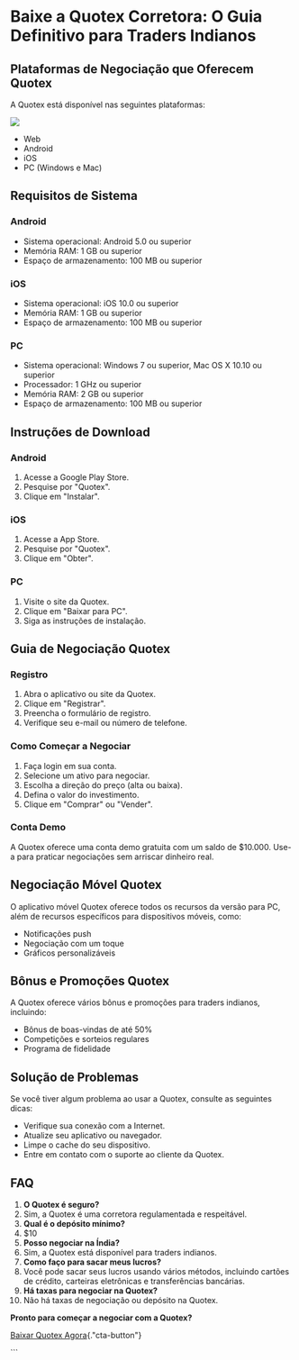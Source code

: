 # Baixe a Quotex Corretora: O Guia Definitivo para Traders Indianos

## Plataformas de Negociação que Oferecem Quotex

A Quotex está disponível nas seguintes plataformas:

[![](https://static.quotex.io/files/4_en/300_250.jpg)](https://traff.sbs/brokerqxlid)

-   Web
-   Android
-   iOS
-   PC (Windows e Mac)

## Requisitos de Sistema

### Android

-   Sistema operacional: Android 5.0 ou superior
-   Memória RAM: 1 GB ou superior
-   Espaço de armazenamento: 100 MB ou superior

### iOS

-   Sistema operacional: iOS 10.0 ou superior
-   Memória RAM: 1 GB ou superior
-   Espaço de armazenamento: 100 MB ou superior

### PC

-   Sistema operacional: Windows 7 ou superior, Mac OS X 10.10 ou
    superior
-   Processador: 1 GHz ou superior
-   Memória RAM: 2 GB ou superior
-   Espaço de armazenamento: 100 MB ou superior

## Instruções de Download

### Android

1.  Acesse a Google Play Store.
2.  Pesquise por "Quotex".
3.  Clique em "Instalar".

### iOS

1.  Acesse a App Store.
2.  Pesquise por "Quotex".
3.  Clique em "Obter".

### PC

1.  Visite o site da Quotex.
2.  Clique em "Baixar para PC".
3.  Siga as instruções de instalação.

## Guia de Negociação Quotex

### Registro

1.  Abra o aplicativo ou site da Quotex.
2.  Clique em "Registrar".
3.  Preencha o formulário de registro.
4.  Verifique seu e-mail ou número de telefone.

### Como Começar a Negociar

1.  Faça login em sua conta.
2.  Selecione um ativo para negociar.
3.  Escolha a direção do preço (alta ou baixa).
4.  Defina o valor do investimento.
5.  Clique em "Comprar" ou "Vender".

### Conta Demo

A Quotex oferece uma conta demo gratuita com um saldo de \$10.000. Use-a
para praticar negociações sem arriscar dinheiro real.

## Negociação Móvel Quotex

O aplicativo móvel Quotex oferece todos os recursos da versão para PC,
além de recursos específicos para dispositivos móveis, como:

-   Notificações push
-   Negociação com um toque
-   Gráficos personalizáveis

## Bônus e Promoções Quotex

A Quotex oferece vários bônus e promoções para traders indianos,
incluindo:

-   Bônus de boas-vindas de até 50%
-   Competições e sorteios regulares
-   Programa de fidelidade

## Solução de Problemas

Se você tiver algum problema ao usar a Quotex, consulte as seguintes
dicas:

-   Verifique sua conexão com a Internet.
-   Atualize seu aplicativo ou navegador.
-   Limpe o cache do seu dispositivo.
-   Entre em contato com o suporte ao cliente da Quotex.

## FAQ

1.  **O Quotex é seguro?**
2.  Sim, a Quotex é uma corretora regulamentada e respeitável.
3.  **Qual é o depósito mínimo?**
4.  \$10
5.  **Posso negociar na Índia?**
6.  Sim, a Quotex está disponível para traders indianos.
7.  **Como faço para sacar meus lucros?**
8.  Você pode sacar seus lucros usando vários métodos, incluindo cartões
    de crédito, carteiras eletrônicas e transferências bancárias.
9.  **Há taxas para negociar na Quotex?**
10. Não há taxas de negociação ou depósito na Quotex.

**Pronto para começar a negociar com a Quotex?**

[Baixar Quotex
Agora](\%22https://traff.sbs/brokerqxsignup\%22){."cta-button"}

\`\`\`

